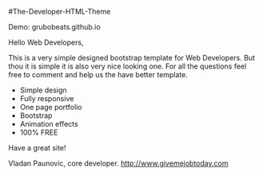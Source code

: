 #The-Developer-HTML-Theme

Demo: grubobeats.github.io

Hello Web Developers,

This is a very simple designed bootstrap template for Web Developers. But thou it is simple it is also very nice looking one.
For all the questions feel free to comment and help us the have better template.

- Simple design
- Fully responsive
- One page portfolio
- Bootstrap
- Animation effects
- 100% FREE

Have a great site!

Vladan Paunovic, core developer.
http://www.givemejobtoday.com